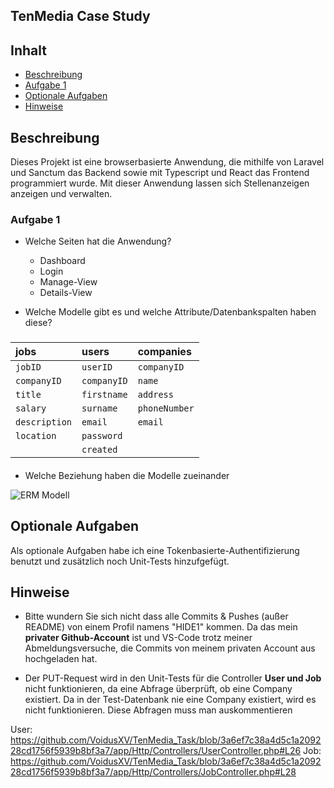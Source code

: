## TenMedia Case Study

## Inhalt
- [Beschreibung](#beschreibung)
- [Aufgabe 1](#aufgabe-1)
- [Optionale Aufgaben](#optionale-aufgaben)
- [Hinweise](#hinweise)



## Beschreibung
Dieses Projekt ist eine browserbasierte Anwendung, die mithilfe von Laravel und Sanctum das Backend sowie mit Typescript und React das Frontend programmiert wurde.
Mit dieser Anwendung lassen sich Stellenanzeigen anzeigen und verwalten.

### Aufgabe 1
- Welche Seiten hat die Anwendung?  
    - Dashboard
    - Login
    - Manage-View
    - Details-View
 
- Welche Modelle gibt es und welche Attribute/Datenbankspalten haben diese?
###
| jobs          | users         | companies            |
| :------------ | :-----------  | :------------------------- |
| `jobID`       | `userID`      | `companyID`
| `companyID`   | `companyID`   | `name` |
| `title`       | `firstname`   | `address` |
| `salary`      | `surname`     | `phoneNumber`|
| `description` | `email`       | `email` |
| `location`    | `password`    | 
|                | `created`    |

####



- Welche Beziehung haben die Modelle zueinander

![ERM Modell](https://user-images.githubusercontent.com/117258295/221420873-a54e805b-25ed-4ee2-8f0d-291db9b875b2.png)

## Optionale Aufgaben

Als optionale Aufgaben habe ich eine Tokenbasierte-Authentifizierung benutzt und zusätzlich noch Unit-Tests hinzufgefügt.


## Hinweise
- Bitte wundern Sie sich nicht dass alle Commits & Pushes (außer README) von einem Profil namens "HIDE1" kommen. Da das mein **privater Github-Account** ist und VS-Code trotz meiner Abmeldungsversuche, die Commits von meinem privaten Account aus hochgeladen hat.

- Der PUT-Request wird in den Unit-Tests für die Controller **User und Job** nicht funktionieren, da eine Abfrage überprüft, ob eine Company existiert. Da in der Test-Datenbank nie eine Company existiert, wird es nicht funktionieren. Diese Abfragen muss man auskommentieren

User: https://github.com/VoidusXV/TenMedia_Task/blob/3a6ef7c38a4d5c1a209228cd1756f5939b8bf3a7/app/Http/Controllers/UserController.php#L26
Job: https://github.com/VoidusXV/TenMedia_Task/blob/3a6ef7c38a4d5c1a209228cd1756f5939b8bf3a7/app/Http/Controllers/JobController.php#L28

